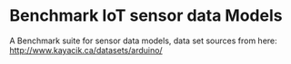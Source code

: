 Benchmark IoT sensor data Models
===============

A Benchmark suite for sensor data models, data set sources from here:
http://www.kayacik.ca/datasets/arduino/
